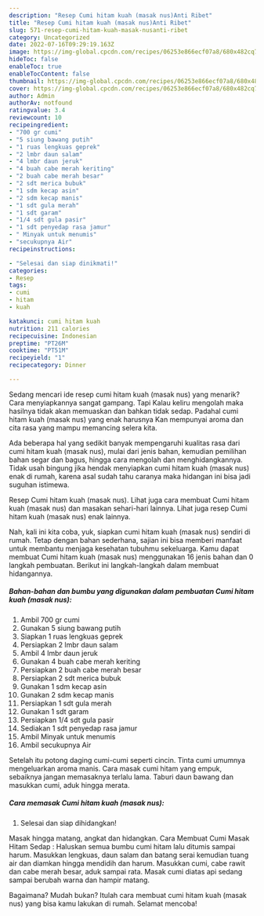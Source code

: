 ```yaml
---
description: "Resep Cumi hitam kuah (masak nus)Anti Ribet"
title: "Resep Cumi hitam kuah (masak nus)Anti Ribet"
slug: 571-resep-cumi-hitam-kuah-masak-nusanti-ribet
category: Uncategorized
date: 2022-07-16T09:29:19.163Z
image: https://img-global.cpcdn.com/recipes/06253e866ecf07a8/680x482cq70/cumi-hitam-kuah-masak-nus-foto-resep-utama.jpg
hideToc: false
enableToc: true
enableTocContent: false
thumbnail: https://img-global.cpcdn.com/recipes/06253e866ecf07a8/680x482cq70/cumi-hitam-kuah-masak-nus-foto-resep-utama.jpg
cover: https://img-global.cpcdn.com/recipes/06253e866ecf07a8/680x482cq70/cumi-hitam-kuah-masak-nus-foto-resep-utama.jpg
author: Admin
authorAv: notfound
ratingvalue: 3.4
reviewcount: 10
recipeingredient:
- "700 gr cumi"
- "5 siung bawang putih"
- "1 ruas lengkuas geprek"
- "2 lmbr daun salam"
- "4 lmbr daun jeruk"
- "4 buah cabe merah keriting"
- "2 buah cabe merah besar"
- "2 sdt merica bubuk"
- "1 sdm kecap asin"
- "2 sdm kecap manis"
- "1 sdt gula merah"
- "1 sdt garam"
- "1/4 sdt gula pasir"
- "1 sdt penyedap rasa jamur"
- " Minyak untuk menumis"
- "secukupnya Air"
recipeinstructions:

- "Selesai dan siap dinikmati!"
categories:
- Resep
tags:
- cumi
- hitam
- kuah

katakunci: cumi hitam kuah 
nutrition: 211 calories
recipecuisine: Indonesian
preptime: "PT26M"
cooktime: "PT51M"
recipeyield: "1"
recipecategory: Dinner

---
```



Sedang mencari ide resep cumi hitam kuah (masak nus) yang menarik? Cara menyiapkannya sangat gampang. Tapi Kalau keliru mengolah maka hasilnya tidak akan memuaskan dan bahkan tidak sedap. Padahal cumi hitam kuah (masak nus) yang enak harusnya Kan mempunyai aroma dan cita rasa yang mampu memancing selera kita.


Ada beberapa hal yang sedikit banyak mempengaruhi kualitas rasa dari cumi hitam kuah (masak nus), mulai dari jenis bahan, kemudian pemilihan bahan segar dan bagus, hingga cara mengolah dan menghidangkannya. Tidak usah bingung jika hendak menyiapkan cumi hitam kuah (masak nus) enak di rumah, karena asal sudah tahu caranya maka hidangan ini bisa jadi suguhan istimewa.

Resep Cumi hitam kuah (masak nus). Lihat juga cara membuat Cumi hitam kuah (masak nus) dan masakan sehari-hari lainnya. Lihat juga resep Cumi hitam kuah (masak nus) enak lainnya.


Nah, kali ini kita coba, yuk, siapkan cumi hitam kuah (masak nus) sendiri di rumah. Tetap dengan bahan sederhana, sajian ini bisa memberi manfaat untuk membantu menjaga kesehatan tubuhmu sekeluarga. Kamu dapat membuat Cumi hitam kuah (masak nus) menggunakan 16 jenis bahan dan 0 langkah pembuatan. Berikut ini langkah-langkah dalam membuat hidangannya.

<!--inarticleads1-->

##### Bahan-bahan dan bumbu yang digunakan dalam pembuatan Cumi hitam kuah (masak nus):

1. Ambil 700 gr cumi
1. Gunakan 5 siung bawang putih
1. Siapkan 1 ruas lengkuas geprek
1. Persiapkan 2 lmbr daun salam
1. Ambil 4 lmbr daun jeruk
1. Gunakan 4 buah cabe merah keriting
1. Persiapkan 2 buah cabe merah besar
1. Persiapkan 2 sdt merica bubuk
1. Gunakan 1 sdm kecap asin
1. Gunakan 2 sdm kecap manis
1. Persiapkan 1 sdt gula merah
1. Gunakan 1 sdt garam
1. Persiapkan 1/4 sdt gula pasir
1. Sediakan 1 sdt penyedap rasa jamur
1. Ambil  Minyak untuk menumis
1. Ambil secukupnya Air


Setelah itu potong daging cumi-cumi seperti cincin. Tinta cumi umumnya mengeluarkan aroma manis. Cara masak cumi hitam yang empuk, sebaiknya jangan memasaknya terlalu lama. Taburi daun bawang dan masukkan cumi, aduk hingga merata. 

<!--inarticleads2-->

##### Cara memasak Cumi hitam kuah (masak nus):


1. Selesai dan siap dihidangkan!

Masak hingga matang, angkat dan hidangkan. Cara Membuat Cumi Masak Hitam Sedap : Haluskan semua bumbu cumi hitam lalu ditumis sampai harum. Masukkan lengkuas, daun salam dan batang serai kemudian tuang air dan diamkan hingga mendidih dan harum. Masukkan cumi, cabe rawit dan cabe merah besar, aduk sampai rata. Masak cumi diatas api sedang sampai berubah warna dan hampir matang. 

Bagaimana? Mudah bukan? Itulah cara membuat cumi hitam kuah (masak nus) yang bisa kamu lakukan di rumah. Selamat mencoba!
